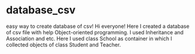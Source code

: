 # database_csv
easy way to create database of csv!
Hi everyone! Here I created a database of csv file with help Object-oriented programming. I used Inheritance and Association and etc. 
Here I used class School as container in which I collected objects of class Student and Teacher.
